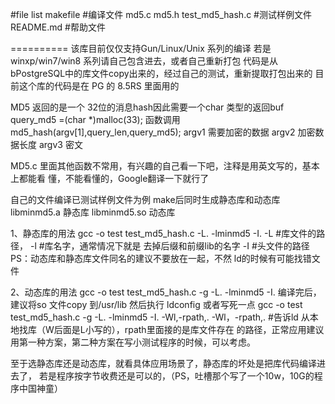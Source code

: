 #file list
makefile   #编译文件
md5.c
md5.h
test_md5_hash.c #测试样例文件
README.md  #帮助文件


==========
该库目前仅仅支持Gun/Linux/Unix 系列的编译
若是winxp/win7/win8 系列请自己包含进去，或者自己重新打包
代码是从bPostgreSQL中的库文件copy出来的，经过自己的测试，重新提取打包出来的
目前这个库的代码是在 PG 的 8.5RS 里面用的

MD5 返回的是一个 32位的消息hash因此需要一个char 类型的返回buf
  query_md5 =(char *)malloc(33);
函数调用
  md5_hash(argv[1],query_len,query_md5);
argv1 需要加密的数据
argv2 加密数据长度
argv3 密文

MD5.c 里面其他函数不常用，有兴趣的自己看一下吧，注释是用英文写的，基本上都能看
懂，不能看懂的，Google翻译一下就行了

自己的文件编译已测试样例文件为例
make后同时生成静态库和动态库
libminmd5.a 静态库
libminmd5.so 动态库

1、静态库的用法
gcc -o test test_md5_hash.c -L. -lminmd5 -I. 
-L  #库文件的路径，
-l  #库名字，通常情况下就是 去掉后缀和前缀lib的名字
-I  #头文件的路径
PS：动态库和静态库文件同名的建议不要放在一起，不然 ld的时候有可能找错文件

2、动态库的用法
gcc -o test test_md5_hash.c -g -L. -lminmd5 -I.
编译完后，建议将so 文件copy 到/usr/lib 
然后执行 ldconfig
或者写死一点
gcc -o test test_md5_hash.c -g -L. -lminmd5 -I. -Wl,-rpath,.
-Wl，-rpath,.  #告诉ld 从本地找库（W后面是L小写的），rpath里面接的是库文件存在
的路径，正常应用建议用第一种方案，第二种方案在写小测试程序的时候，可以考虑。

至于选静态库还是动态库，就看具体应用场景了，静态库的坏处是把库代码编译进去了，
若是程序按字节收费还是可以的，（PS，吐槽那个写了一个10w，10G的程序中国神童）




